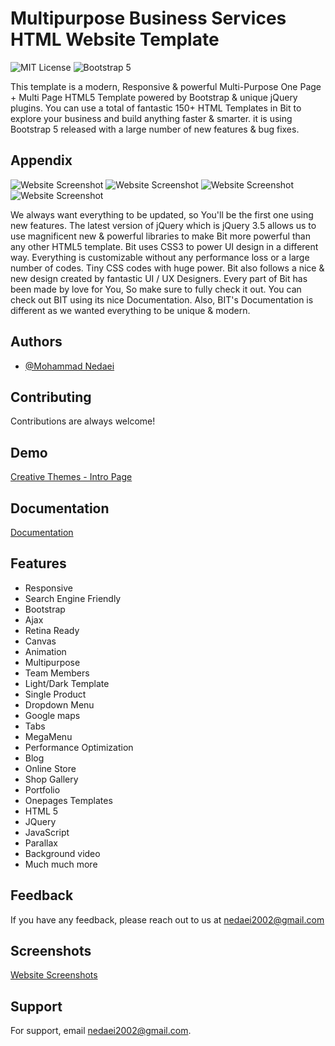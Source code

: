 
# Multipurpose Business Services HTML Website Template
![MIT License](https://img.shields.io/apm/l/atomic-design-ui.svg?)
![Bootstrap 5](https://img.shields.io/badge/Bootstrap-5-purple.svg?)

This template is a modern, Responsive & powerful Multi-Purpose One Page + Multi Page HTML5 Template powered by Bootstrap & unique jQuery plugins. You can use a total of fantastic 150+ HTML Templates in Bit to explore your business and build anything faster & smarter. it is using Bootstrap 5 released with a large number of new features & bug fixes.

## Appendix
![Website Screenshot](https://s6.uupload.ir/files/1_gonm.png)
![Website Screenshot](https://s6.uupload.ir/files/2.5_y5mo.png)
![Website Screenshot](https://s6.uupload.ir/files/3_ku31.png)
![Website Screenshot](https://s6.uupload.ir/files/5_uqk7.png)


We always want everything to be updated, so You'll be the first one using new features. The latest version of jQuery which is jQuery 3.5 allows us to use magnificent new & powerful libraries to make Bit more powerful than any other HTML5 template. Bit uses CSS3 to power UI design in a different way. Everything is customizable without any performance loss or a large number of codes. Tiny CSS codes with huge power. Bit also follows a nice & new design created by fantastic UI / UX Designers. Every part of Bit has been made by love for You, So make sure to fully check it out. You can check out BIT using its nice Documentation. Also, BIT's Documentation is different as we wanted everything to be unique & modern.

## Authors

- [@Mohammad Nedaei](https://github.com/mohammadnedaei)


## Contributing

Contributions are always welcome!




## Demo
[Creative Themes - Intro Page](https://mohammadnedaei.github.io/Multipurpose-Business-Services-HTML-Website-Template)

## Documentation

[Documentation](https://mohammadnedaei.github.io/Multipurpose-Business-Services-HTML-Website-Template/documentation/index.html)


## Features

- Responsive 
- Search Engine Friendly 
- Bootstrap 
- Ajax 
- Retina Ready 
- Canvas 
- Animation 
- Multipurpose 
- Team Members 
- Light/Dark Template 
- Single Product 
- Dropdown Menu
- Google maps
- Tabs
- MegaMenu
- Performance Optimization
- Blog
- Online Store 
- Shop Gallery
- Portfolio 
- Onepages Templates
- HTML 5
- JQuery
- JavaScript 
- Parallax 
- Background video
- Much much more

## Feedback

If you have any feedback, please reach out to us at nedaei2002@gmail.com


## Screenshots

[Website Screenshots](https://drive.google.com/file/d/1-D8p9wegTWa13Nu5C5K9b5m2Ctxq-Jj_/view?usp=sharing)


## Support

For support, email nedaei2002@gmail.com.

